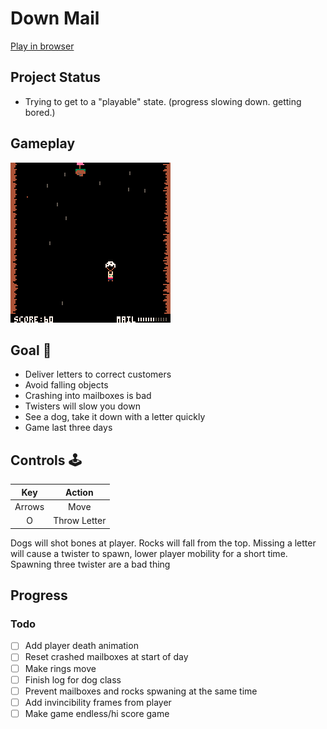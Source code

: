 # Down Mail
[Play in browser](https://sugarvoid.itch.io/down-mail)

## Project Status
- Trying to get to a "playable" state. (progress slowing down. getting bored.) 

## Gameplay
![gameplay](https://github.com/sugarvoid/down-mail/blob/master/gameplay.gif)
<br>


## Goal :dart:
-   Deliver letters to correct customers
-   Avoid falling objects
-   Crashing into mailboxes is bad
-   Twisters will slow you down
-   See a dog, take it down with a letter quickly
-   Game last three days

## Controls :joystick:

|  Key   |   Action   |
| :----: | :--------: |
| Arrows |    Move    |
|   O    | Throw Letter |


Dogs will shot bones at player.
Rocks will fall from the top.
Missing a letter will cause a twister to spawn, lower player mobility for a short time.
Spawning three twister are a bad thing


## Progress

### Todo
- [ ] Add player death animation 
- [ ] Reset crashed mailboxes at start of day
- [ ] Make rings move
- [ ] Finish log for dog class
- [ ] Prevent mailboxes and rocks spwaning at the same time
- [ ] Add invincibility frames from player
- [ ] Make game endless/hi score game